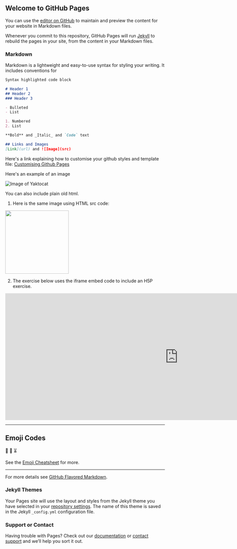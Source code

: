 ## Welcome to GitHub Pages

You can use the [editor on GitHub](https://github.com/mibarge/test/edit/master/index.md) to maintain and preview the content for your website in Markdown files.

Whenever you commit to this repository, GitHub Pages will run [Jekyll](https://jekyllrb.com/) to rebuild the pages in your site, from the content in your Markdown files.

### Markdown

Markdown is a lightweight and easy-to-use syntax for styling your writing. It includes conventions for

```markdown
Syntax highlighted code block

# Header 1
## Header 2
### Header 3

- Bulleted
- List

1. Numbered
2. List

**Bold** and _Italic_ and `Code` text

## Links and Images
[Link](url) and ![Image](src)

```

Here's a link explaining how to customise your github styles and template file:
[Customising Github Pages](https://help.github.com/articles/customizing-css-and-html-in-your-jekyll-theme/)

Here's an example of an image

![Image of Yaktocat](https://octodex.github.com/images/yaktocat.png)

You can also include plain old html. 

1) Here is the same image using HTML src code:

<img src="https://octodex.github.com/images/yaktocat.png" style="width:200px;" />

2) The exercise below uses the iframe embed code to include an H5P exercise.

<iframe src="https://h5p.org/h5p/embed/36732" width="1090" height="401" frameborder="0" allowfullscreen="allowfullscreen"></iframe><script src="https://h5p.org/sites/all/modules/h5p/library/js/h5p-resizer.js" charset="UTF-8"></script>

<hr>

## Emoji Codes
 
 :city_sunrise:
 :helicopter:
 :hourglass_flowing_sand:
 
See the [Emoji Cheatsheet](http://www.webpagefx.com/tools/emoji-cheat-sheet/) for more.
 
---

For more details see [GitHub Flavored Markdown](https://guides.github.com/features/mastering-markdown/).

### Jekyll Themes

Your Pages site will use the layout and styles from the Jekyll theme you have selected in your [repository settings](https://github.com/mibarge/test/settings). The name of this theme is saved in the Jekyll `_config.yml` configuration file.

### Support or Contact

Having trouble with Pages? Check out our [documentation](https://help.github.com/categories/github-pages-basics/) or [contact support](https://github.com/contact) and we’ll help you sort it out.
